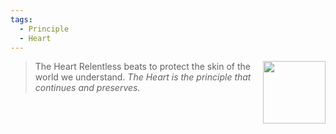 ```yaml
---
tags:
  - Principle
  - Heart
---
```


<div style="float: right; padding-left: 10px;"><img src="/Principles/files/heart.png" width=100 style="margin:0" /></div>

> The Heart Relentless beats to protect the skin of the world we understand. *The Heart is the principle that continues and preserves.*
